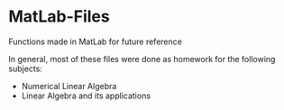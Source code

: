 # MatLab-Files
Functions made in MatLab for future reference 

In general, most of these files were done as homework for the following subjects:
- Numerical Linear Algebra
- Linear Algebra and its applications
